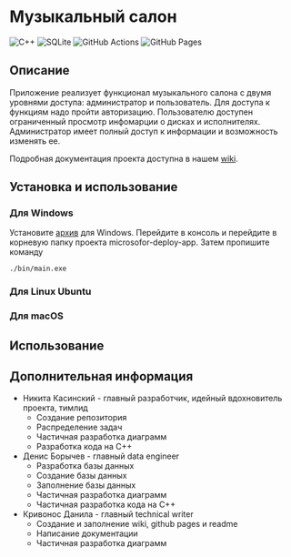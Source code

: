 # Музыкальный салон
![C++](https://img.shields.io/badge/c++-%2300599C.svg?style=for-the-badge&logo=c%2B%2B&logoColor=white)
![SQLite](https://img.shields.io/badge/sqlite-%2307405e.svg?style=for-the-badge&logo=sqlite&logoColor=white)
![GitHub Actions](https://img.shields.io/badge/github%20actions-%232671E5.svg?style=for-the-badge&logo=githubactions&logoColor=white)
![GitHub Pages](https://img.shields.io/badge/github%20pages-121013?style=for-the-badge&logo=github&logoColor=white)

## Описание

Приложение реализует функционал музыкального салона с двумя уровнями доступа: администратор и пользователь. Для доступа к функциям надо пройти авторизацию. Пользователю доступен ограниченный просмотр инфомарции о дисках и исполнителях. Администратор имеет полный доступ к информации и возможность изменять ее.

Подробная документация проекта доступна в нашем [wiki](https://github.com/fpmi-tp2023/labrabota5pr1-team_final_final/wiki/%D0%93%D0%BB%D0%B0%D0%B2%D0%BD%D0%B0%D1%8F-%D1%81%D1%82%D1%80%D0%B0%D0%BD%D0%B8%D1%86%D0%B0).

## Установка и использование

### Для Windows

Установите [архив](https://github.com/fpmi-tp2023/labrabota5pr1-team_final_final/releases/download/v1.0/microsoft-deploy-app.rar) для Windows.
Перейдите в консоль и перейдите в корневую папку проекта microsofor-deploy-app. 
Затем пропишите команду
```
./bin/main.exe
```

### Для Linux Ubuntu

### Для macOS

## Использование

## Дополнительная информация
* Никита Касинский - главный разработчик, идейный вдохновитель проекта, тимлид
    + Создание репозитория
    + Распределение задач
    + Частичная разработка диаграмм
    + Разработка кода на C++
* Денис Борычев - главный data engineer
    + Разработка базы данных
    + Создание базы данных
    + Заполнение базы данных
    + Частичная разработка диаграмм
    + Частичная разработка кода на C++
* Кривонос Данила - главный technical writer
    + Создание и заполнение wiki, github pages и readme
    + Написание документации
    + Частичная разработка диаграмм
